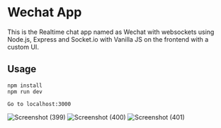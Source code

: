 <!-- @format -->

# Wechat App

This is the Realtime chat app named as Wechat with websockets using Node.js, Express and Socket.io with Vanilla JS on the frontend with a custom UI.

## Usage

```
npm install
npm run dev

Go to localhost:3000
```

![Screenshot (399)](https://user-images.githubusercontent.com/72788746/185742068-bdb7f42d-9174-4543-8b6e-f619e48d2fdf.png)
![Screenshot (400)](https://user-images.githubusercontent.com/72788746/185742071-b0e89f72-1aa7-4078-baca-89b5087ed482.png)
![Screenshot (401)](https://user-images.githubusercontent.com/72788746/185742073-c4dab450-3f6e-4313-8abe-27a99b7a52c1.png)
